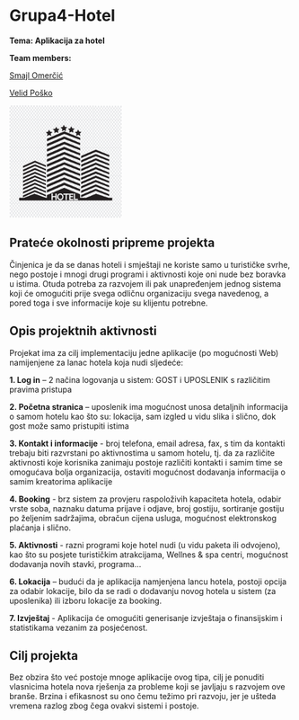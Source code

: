 # Grupa4-Hotel
__Tema: Aplikacija za hotel__

__Team members:__

[Smajl Omerčić](https://github.com/somercic1)

[Velid Poško](https://github.com/velidp)

<img src="https://github.com/ooad-2019-2020/Grupa4-Hotel/blob/master/Dokumentacija/Slike/illust58-6419-01.jpg" alt="slika" width="200"/>


## Prateće okolnosti pripreme projekta
 
Činjenica je da se danas hoteli i smještaji ne koriste samo u turističke svrhe, nego postoje i mnogi drugi programi i aktivnosti koje oni nude bez boravka u istima.  Otuda potreba za razvojem ili pak unapređenjem jednog sistema koji će omogućiti prije svega odličnu organizaciju svega navedenog, a pored toga i sve informacije koje su klijentu potrebne. 
 
## Opis projektnih aktivnosti  
 
Projekat ima za cilj implementaciju jedne aplikacije (po mogućnosti Web) namijenjene za lanac hotela koja nudi sljedeće:

__1. Log in__ – 2 načina logovanja u sistem: GOST i UPOSLENIK s različitim pravima pristupa 

__2. Početna stranica__ – uposlenik ima mogućnost unosa detaljnih informacija o samom hotelu kao što su: lokacija, sam izgled u vidu slika i slično, dok gost može samo pristupiti istima 

__3. Kontakt i informacije__ - broj telefona, email adresa, fax, s tim da kontakti trebaju biti razvrstani po aktivnostima u samom hotelu, tj. da za različite aktivnosti koje korisnika zanimaju postoje različiti kontakti i samim time se omogućava bolja organizacija, ostaviti mogućnost dodavanja informacija o samim kreatorima aplikacije 

__4. Booking__ - brz sistem za provjeru raspoloživih kapaciteta hotela, odabir vrste soba, naznaku datuma prijave i odjave, broj gostiju, sortiranje gostiju po željenim sadržajima, obračun cijena usluga, mogućnost elektronskog plaćanja i slično. 

__5. Aktivnosti__ - razni programi koje hotel nudi (u vidu paketa ili odvojeno), kao što su posjete turističkim atrakcijama, Wellnes & spa centri, mogućnost dodavanja novih stavki, programa...

__6. Lokacija__ – budući da je aplikacija namjenjena lancu hotela, postoji opcija za odabir lokacije, bilo da se radi o dodavanju novog hotela u sistem (za uposlenika) ili izboru lokacije za booking. 

__7. Izvještaj__ - Aplikacija će omogućiti generisanje izvještaja o finansijskim i statistikama vezanim za posjećenost. 

## Cilj projekta

Bez obzira što već postoje mnoge aplikacije ovog tipa, cilj je ponuditi vlasnicima hotela nova rješenja za probleme koji se javljaju s razvojem ove branše. Brzina i efikasnost su ono čemu težimo pri razvoju, jer je ušteda vremena razlog zbog čega ovakvi sistemi i postoje. 

